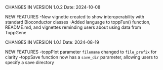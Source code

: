CHANGES IN VERSION 1.0.2
Date: 2024-10-08

NEW FEATURES
-New vignette created to show interoperability with standard Bioconductor classes
-Added language to toppFun() function, README.md, and vignettes reminding users about using data from ToppGene

CHANGES IN VERSION 1.0.1
Date: 2024-08-19

NEW FEATURES
-toppPlot parameter `filename` changed to `file_prefix` for clarity
-toppSave function now has a `save_dir` parameter, allowing users to specify a save directory

